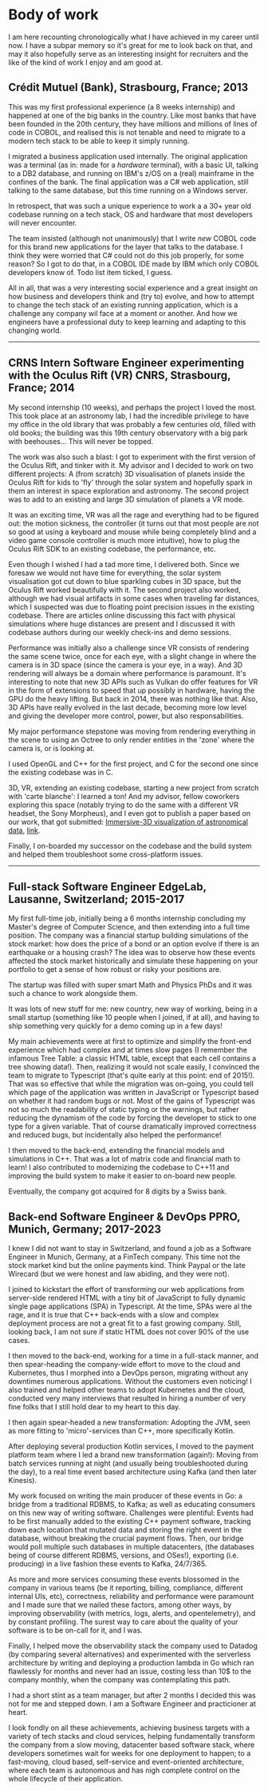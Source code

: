 # Body of work

I am here recounting chronologically what I have achieved in my career until now. I have a subpar memory so it's great for me to look back on that, and may it also hopefully serve as an interesting insight for recruiters and the like of the kind of work I enjoy and am good at.

##  Crédit Mutuel (Bank), Strasbourg, France; 2013

This was my first professional experience (a 8 weeks internship) and happened at one of the big banks in the country. Like most banks that have been founded in the 20th century, they have millions and millions of lines of code in COBOL, and realised this is not tenable and need to migrate to a modern tech stack to be able to keep it simply running. 

I migrated a business application used internally. The original application was a terminal (as in: made for a *hardware* terminal), with a basic UI, talking to a DB2 database, and running on IBM's z/OS on a (real) mainframe in the confines of the bank. The final application was a C# web application, still talking to the same database, but this time running on a Windows server.

In retrospect, that was such a unique experience to work a a 30+ year old codebase running on a tech stack, OS and hardware that most developers will never encounter.

The team insisted (although not unanimously) that I write *new* COBOL code for this brand new applications for the layer that talks to the database. I think they were worried that C# could not do this job properly, for some reason? So I got to do that, in a COBOL IDE made by IBM which only COBOL developers know of. Todo list item ticked, I guess. 

All in all, that was a very interesting social experience and a great insight on how business and developers think and (try to) evolve, and how to attempt to change the tech stack of an existing running application, which is a challenge any company wil face at a moment or another. And how we engineers have a professional duty to keep learning and adapting to this changing world.

---

## CRNS Intern Software Engineer experimenting with the Oculus Rift (VR) CNRS, Strasbourg, France; 2014

My second internship (10 weeks), and perhaps the project I loved the most. This took place at an astronomy lab, I had the incredible privilege to have my office in the old library that was probably a few centuries old, filled with old books; the building was this 19th century observatory with a big park with beehouses... This will never be topped.

The work was also such a blast: I got to experiment with the first version of the Oculus Rift, and tinker with it. My advisor and I decided to work on two different projects: A (from scratch) 3D visualisation of planets inside the Oculus Rift for kids to 'fly' through the solar system and hopefully spark in them an interest in space exploration and astronomy. The second project was to add to an existing and large 3D simulation of planets a VR mode.

It was an exciting time, VR was all the rage and everything had to be figured out: the motion sickness, the controller (it turns out that most people are not so good at using a keyboard and mouse while being completely blind and a video game console controller is much more intuitive), how to plug the Oculus Rift SDK to an existing codebase, the performance, etc.

Even though I wished I had a tad more time, I delivered both. Since we foresaw we would not have time for everything, the solar system visualisation got cut down to blue sparkling cubes in 3D space, but the Oculus Rift worked beautifully with it. The second project also worked, although we had visual artifacts in some cases when traveling far distances, which I suspected was due to floating point precision issues in the existing codebase. There are articles online discussing this fact with physical simulations where huge distances are present and I discussed it with codebase authors during our weekly check-ins and demo sessions.

Performance was initially also a challenge since VR consists of rendering the same scene twice, once for each eye, with a slight change in where the camera is in 3D space (since the camera is your eye, in a way). And 3D rendering will always be a domain where performance is paramount. It's interesting to note that new 3D APIs such as Vulkan do offer features for VR in the form of extensions to speed that up possibly in hardware, having the GPU do the heavy lifting. But back in 2014, there was nothing like that. Also, 3D APIs have really evolved in the last decade, becoming more low level and giving the developer more control, power, but also responsabilities.

My major performance stepstone was moving from rendering everything in the scene to using an Octree to only render entities in the 'zone' where the camera is, or is looking at.

I used OpenGL and C++ for the first project, and C for the second one since the existing codebase was in C.

3D, VR, extending an existing codebase, starting a new project from scratch with 'carte blanche': I learned a ton! And my advisor, fellow coworkers exploring this space (notably trying to do the same with a different VR headset, the Sony Morpheus), and I even got to publish a paper based on our work, that got submitted: [Immersive-3D visualization of astronomical data](cnrs.pdf), [link](https://arxiv.org/abs/1607.08874).


Finally, I on-boarded my successor on the codebase and the build system and helped them troubleshoot some cross-platform issues.

---

## Full-stack Software Engineer EdgeLab, Lausanne, Switzerland; 2015-2017

My first full-time job, initially being a 6 months internship concluding my Master's degree of Computer Science, and then extending into a full time position. The company was a financial startup building simulations of the stock market: how does the price of a bond or an option evolve if there is an earthquake or a housing crash? The idea was to observe how these events affected the stock market historically and simulate these happening on your portfolio to get a sense of how robust or risky your positions are.

The startup was filled with super smart Math and Physics PhDs and it was such a chance to work alongside them.

It was lots of new stuff for me: new country, new way of working, being in a small startup (something like 10 people when I joined, if at all), and having to ship something very quickly for a demo coming up in a few days!

My main achievements were at first to optimize and simplify the front-end experience which had complex and at times slow pages (I remember the infamous Tree Table: a classic HTML table, except that each cell contains a tree showing data!). Then, realizing it would not scale easily, I convinced the team to migrate to Typescript (that's quite early at this point: end of 2015!). That was so effective that while the migration was on-going, you could tell which page of the application was written in JavaScript or Typescript based on whether it had random bugs or not. Most of the gains of Typescript was not so much the readability of static typing or the warnings, but rather reducing the dynamism of the code by forcing the developer to stick to one type for a given variable. That of course dramatically improved correctness and reduced bugs, but incidentally also helped the performance!

I then moved to the back-end, extending the financial models and simulations in C++. That was a lot of matrix code and financial math to learn!
I also contributed to modernizing the codebase to C++11 and improving the build system to make it easier to on-board new people.


Eventually, the company got acquired for 8 digits by a Swiss bank.

## Back-end Software Engineer & DevOps PPRO, Munich, Germany; 2017-2023

I knew I did not want to stay in Switzerland, and found a job as a Software Engineer in Munich, Germany, at a FinTech company. This time not the stock market kind but the online payments kind. Think Paypal or the late Wirecard (but we were honest and law abiding, and they were not).

I joined to kickstart the effort of transforming our web applications from server-side rendered HTML with a tiny bit of JavaScript to fully dynamic single page applications (SPA) in Typescript. At the time, SPAs were al the rage, and it is true that C++ back-ends with a slow and complex deployment process are not a great fit to a fast growing company. Still, looking back, I am not sure if static HTML does not cover 90% of the use cases.

I then moved to the back-end, working for a time in a full-stack manner, and then spear-heading the company-wide effort to move to the cloud and Kubernetes, thus I morphed into a DevOps person, migrating without any downtimes numerous applications. Without the customers even noticing! 
I also trained and helped other teams to adopt Kubernetes and the cloud, conducted very many interviews that resulted in hiring a number of very fine folks that I still hold dear to my heart to this day.

I then again spear-headed a new transformation: Adopting the JVM, seen as more fitting to 'micro'-services than C++, more specifically Kotlin.

After deploying several production Kotlin services, I moved to the payment platform team where I led a brand new transformation (again!): Moving from batch services running at night (and usually being troubleshooted during the day), to a real time event based architecture using Kafka (and then later Kinesis).

My work focused on writing the main producer of these events in Go: a bridge from a traditional RDBMS, to Kafka; as well as educating consumers on this new way of writing software. Challenges were plentiful: Events had to be first manually added to the existing C++ payment software, tracking down each location that mutated data and storing the right event in the database, without breaking the crucial payment flows. Then, our bridge would poll multiple such databases in multiple datacenters, (the databases being of course different RDBMS, versions, and OSes!), exporting (i.e. producing) in a live fashion these events to Kafka, 24/7/365. 

As more and more services consuming these events blossomed in the company in various teams (be it reporting, billing, compliance, different internal UIs, etc), correctness, reliability and performance were paramount and I made sure that we nailed these factors, among other ways, by improving observability (with metrics, logs, alerts, and opentelemetry), and by constant profiling. The surest way to care about the quality of your software is to be on-call for it, and I was.

Finally, I helped move the observability stack the company used to Datadog (by comparing several alternatives) and experimented with the serverless architecture by writing and deploying a production lambda in Go which ran flawlessly for months and never had an issue, costing less than 10$ to the company monthly, when the company was contemplating this path.

I had a short stint as a team manager, but after 2 months I decided this was not for me and stepped down. I am a Software Engineer and practicioner at heart.

I look fondly on all these achievements, achieving business targets with a variety of tech stacks and cloud services, helping fundamentally transform the company from a slow moving, datacenter based software stack, where developers sometimes wait for weeks for one deployment to happen; to a fast-moving, cloud based, self-service and event-oriented architecture, where each team is autonomous and has nigh complete control on the whole lifecycle of their application.
